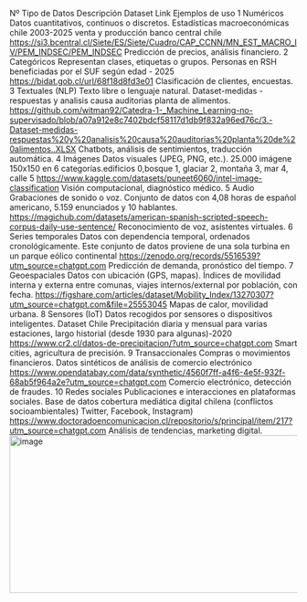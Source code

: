Nº	Tipo de Datos	Descripción	Dataset	Link	Ejemplos de uso
1	Numéricos	Datos cuantitativos, continuos o discretos.	Estadísticas macroeconómicas chile 2003-2025 venta y producción banco central chile	https://si3.bcentral.cl/Siete/ES/Siete/Cuadro/CAP_CCNN/MN_EST_MACRO_IV/PEM_INDSEC/PEM_INDSEC	Predicción de precios, análisis financiero.
2	Categóricos	Representan clases, etiquetas o grupos.	Personas en RSH beneficiadas por el SUF según edad - 2025	https://bidat.gob.cl/url/68f18d8fd3e01	Clasificación de clientes, encuestas.
3	Textuales (NLP)	Texto libre o lenguaje natural.	Dataset-medidas -respuestas y analisis causa auditorias planta de alimentos.	https://github.com/witman92/Catedra-1-_Machine_Learning-no-supervisado/blob/a07a912e8c7402bdcf58117d1db9f832a96ed76c/3.-Dataset-medidas-respuestas%20y%20analisis%20causa%20auditorias%20planta%20de%20alimentos..XLSX	Chatbots, análisis de sentimientos, traducción automática.
4	Imágenes	Datos visuales (JPEG, PNG, etc.).	25.000 imágene 150x150 en 6 categorías.edificios 0,bosque 1, glaciar 2, montaña 3, mar 4, calle 5	https://www.kaggle.com/datasets/puneet6060/intel-image-classification	Visión computacional, diagnóstico médico.
5	Audio	Grabaciones de sonido o voz.	Conjunto de datos con 4,08 horas de español americano, 5.159 enunciados y 10 hablantes.	https://magichub.com/datasets/american-spanish-scripted-speech-corpus-daily-use-sentence/	Reconocimiento de voz, asistentes virtuales.
6	Series temporales	Datos con dependencia temporal, ordenados cronológicamente.	Este conjunto de datos proviene de una sola turbina en un parque eólico continental	https://zenodo.org/records/5516539?utm_source=chatgpt.com	Predicción de demanda, pronóstico del tiempo.
7	Geoespaciales	Datos con ubicación (GPS, mapas).	Índices de movilidad interna y externa entre comunas, viajes internos/external por población, con fecha.	https://figshare.com/articles/dataset/Mobility_Index/13270307?utm_source=chatgpt.com&file=25553045	Mapas de calor, movilidad urbana.
8	Sensores (IoT)	Datos recogidos por sensores o dispositivos inteligentes.	Dataset Chile Precipitación diaria y mensual para varias estaciones, largo historial (desde 1930 para algunas)-2020	https://www.cr2.cl/datos-de-precipitacion/?utm_source=chatgpt.com	Smart cities, agricultura de precisión.
9	Transaccionales	Compras o movimientos financieros.	Datos sintéticos de análisis de comercio electrónico	https://www.opendatabay.com/data/synthetic/4560f7ff-a4f6-4e5f-932f-68ab5f964a2e?utm_source=chatgpt.com	Comercio electrónico, detección de fraudes.
10	Redes sociales	Publicaciones e interacciones en plataformas sociales.	Base de datos cobertura mediática digital chilena (conflictos socioambientales) Twitter, Facebook, Instagram)	https://www.doctoradoencomunicacion.cl/repositorio/s/principal/item/217?utm_source=chatgpt.com	Análisis de tendencias, marketing digital.
<img width="3715" height="276" alt="image" src="https://github.com/user-attachments/assets/7d8c8cb8-0c98-4b2c-9df3-24dae7078249" />
